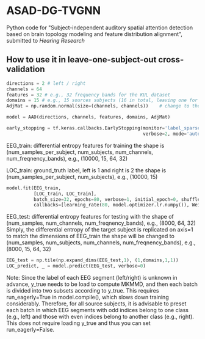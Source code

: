 # ASAD-DG-TVGNN
Python code for "Subject-independent auditory spatial attention detection based on brain topology modeling and feature distribution alignment", submitted to _Hearing Research_

## How to use it in leave-one-subject-out cross-validation
```python
directions = 2 # left / right
channels = 64
features = 32 # e.g., 32 frequency bands for the KUL dataset
domains = 15 # e.g., 15 sources subjects (16 in total, leaving one for testing)
AdjMat = np.random.normal(size=(channels, channels))    # change to the precomputed adjacency matrix!

model = AAD(directions, channels, features, domains, AdjMat)

early_stopping = tf.keras.callbacks.EarlyStopping(monitor='label_sparse_categorical_accuracy', min_delta=1e-16, patience=10,
                                                  verbose=2, mode='auto', restore_best_weights=True)
```
EEG_train: differential entropy features for training
           the shape is (num_samples_per_subject, num_subjects, num_channels, num_freqnency_bands), e.g., (10000, 15, 64, 32)

LOC_train: ground_truth label, left is 1 and right is 2
           the shape is (num_samples_per_subject, num_subjects), e.g., (10000, 15)
```python
model.fit(EEG_train,
          [LOC_train, LOC_train],
          batch_size=32, epochs=80, verbose=1, initial_epoch=0, shuffle=True,
          callbacks=[learning_rate(80, model.optimizer.lr.numpy()), Weight(w0, w1), early_stopping])
```
EEG_test: differential entropy features for testing
          with the shape of (num_samples, num_channels, num_freqnency_bands), e.g., (8000, 64, 32)
          Simply, the differential entropy of the target subject is replicated on axis=1 to match the dimensions of EEG_train
          the shape will be changed to  (num_samples, num_subjects, num_channels, num_freqnency_bands), e.g., (8000, 15, 64, 32)
```python
EEG_test = np.tile(np.expand_dims(EEG_test,1), (1,domains,1,1))
LOC_predict, _ = model.predict(EEG_test, verbose=0)
```
Note: Since the label of each EEG segment (left/right) is unknown in advance, y_true needs to be load to compute MKMMD, and then each batch is divided into two subsets according to y_true. This requires run_eagerly=True in model.compile(), which slows down training considerably. Therefore, for all source subjects, it is advisable to preset each batch in which EEG segments with odd indices belong to one class (e.g., left) and those with even indices belong to another class (e.g., right). This does not require loading y_true and thus you can set run_eagerly=False.
